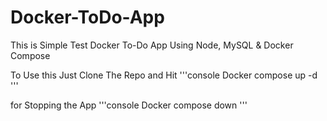 # Docker-ToDo-App

This is Simple Test Docker To-Do App Using Node, MySQL & Docker Compose

To Use this Just Clone The Repo and Hit 
'''console
Docker compose up -d
'''

for Stopping the App
'''console
Docker compose down 
'''
